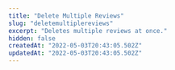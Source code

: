 ```yaml
---
title: "Delete Multiple Reviews"
slug: "deletemultiplereviews"
excerpt: "Deletes multiple reviews at once."
hidden: false
createdAt: "2022-05-03T20:43:05.502Z"
updatedAt: "2022-05-03T20:43:05.502Z"
---
```


